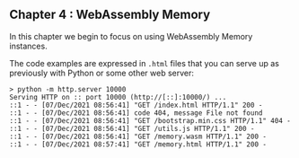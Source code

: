 ## Chapter 4 : WebAssembly Memory

In this chapter we begin to focus on using WebAssembly Memory instances.

The code examples are expressed in `.html` files that you can serve up
as previously with Python or some other web server:

```
> python -m http.server 10000
Serving HTTP on :: port 10000 (http://[::]:10000/) ...
::1 - - [07/Dec/2021 08:56:41] "GET /index.html HTTP/1.1" 200 -
::1 - - [07/Dec/2021 08:56:41] code 404, message File not found
::1 - - [07/Dec/2021 08:56:41] "GET /bootstrap.min.css HTTP/1.1" 404 -
::1 - - [07/Dec/2021 08:56:41] "GET /utils.js HTTP/1.1" 200 -
::1 - - [07/Dec/2021 08:56:41] "GET /memory.wasm HTTP/1.1" 200 -
::1 - - [07/Dec/2021 08:57:41] "GET /memory.html HTTP/1.1" 200 -
```
